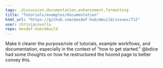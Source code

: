 ```yaml
---
tags: ,discussion,documentation,enhancement,formatting
title: "Tutorials/examples/documentation"
html_url: "https://github.com/mosdef-hub/mbuild/issues/712"
user: chrisiacovella
repo: mosdef-hub/mbuild
---
```


Make it clearer the purpose/role of tutorials, example workflows, and documentation, especially in the context of "how to get started."  @bdice had some thoughts on how he restructured the hoomd page to better convey this. 